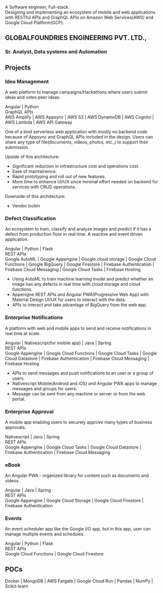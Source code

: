 A Software engineer, Full-stack.  
Designing and implementing an ecosystem of mobile and web applications with RESTful APIs and GraphQL APIs on 
Amazon Web Services(AWS) and Google Cloud Platform(GCP).

## GLOBALFOUNDRIES ENGINEERING PVT. LTD.,
### Sr. Analyst, Data systems and Automation

## Projects

### Idea Management
A web platform to manage campaigns/Hackathons where users submit ideas and votes peer ideas.  

Angular | Python  
GraphQL APIs  
AWS Amplify | AWS Appsync | AWS S3 | AWS DynamoDB | AWS Cognito | AWS Lambda | AWS API Gateway

One of a kind serverless web application with mostly no backend code because of Appsync and GraphQL APIs included in the design. Users can share any type of file(documents, videos, photos, etc.,) to support their submission.  

Upside of this architecture:
- Significant reduction in infrastructure cost and operations cost.
- Ease of maintainence.
- Rapid prototyping and roll out of new features.
- More time to enhance UI/UX since minimal effort needed on backend for services with CRUD operations.

Downside of this architecture:
- Vendor lockin

### Defect Classification
An ecosystem to train, classify and analyze images and predict if it has a defect from production floor in real time. A reactive and event driven application.  

Angular | Python | Flask  
REST APIs  
Google AutoML | Google Appengine | Google cloud storage | Google Cloud Functions | Google BigQuery | Google Firestore | Firebase Authentication | Firebase Cloud Messaging | Google Cloud Tasks | Firebase Hosting

- Using AutoML to train machine learning model and predict whether an image has any defects in real time with cloud storage and cloud functions. 
- Appenigne REST APIs and Angular PWA(Progressive Web App) with Material Design UI/UX for users to interact with the data.
- APIs to interact and take advantage of BigQuery from the web app.

### Enterprise Notifications
A platform with web and mobile apps to send and receive notifications in real time at scale.

Angular | Nativescript(for mobile app) | Java | Spring  
REST APIs  
Google Appengine | Google Cloud Functions | Google Cloud Tasks | Google Cloud Datastore | Firebase Authentication | Firebase Cloud Messaging | Firebase Hosting  

- APIs to send messages and push notifications to an user or a group of users.
- Nativescript Mobile(Android and iOS) and Angular PWA apps to manage messages and groups for users.
- Message can be sent from any machine or server or from the web portal.

### Enterprise Approval
A mobile app enabling users to securely approve many types of business approvals.

Nativescript | Java | Spring  
REST APIs  
Google Appengine | Google Cloud Tasks | Google Cloud Datastore | Firebase Authentication | Firebase Cloud Messaging  

### eBook
An Angular PWA  - organized library for content such as documents and videos.

Angular | Java | Spring  
REST APIs  
Google Appengine | Google Cloud Storage | Google Cloud Firestore | Firebase Authentication  

### Events
An event scheduler app like the Google I/O app, but in this app, user can manage multiple events and schedules.

Angular | Python | Flask  
REST APIs  
Google Cloud Functions | Google Cloud Firestore

## POCs
Docker | MongoDB | AWS Fargate | Google Cloud Run | Pandas | NumPy | Scikit-learn
